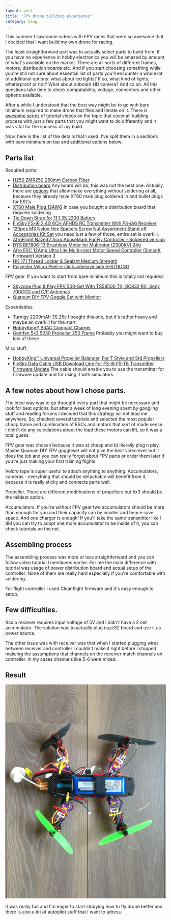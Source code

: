 ```yaml
---
layout: post
title: "FPV drone building experience"
category: blog
---
```


This summer I saw some videos with FPV races that were so awesome that I decided
that I want build my own drone for racing.

The least straightforward part was to actually select parts to build from. If
you have no experience in hobby electronics you will be amazed by amount of
what's available on the market. There are all sorts of different frames, motors,
distribution boards etc. And if you start choosing something while you're still
not sure about essential list of parts you'll encounter a whole lot of
additional options: what about led lights? If so, what kind of lights,
whaterproof or not? What about onboard HD camera? And so on. All this questions
take time to check compatability, voltage, connectors and other options
available.

After a while I understood that the best way might be to go with bare minimum
required to make drone that flies and iterate on it. There is [awesome
series](https://www.youtube.com/watch?v=8jbpwqCCVbs) of tutorial videos on the
topic that cover all building process with just a few parts that you might want
to do differently and it was vital for the success of my build.

Now, here is the list of the details that I used. I've split them in a sections
with bare minimum on top and additional options below.

## Parts list

Required parts:

- [H250 ZMR250 250mm Carbon Fiber](http://www.banggood.com/H250-ZMR250-250mm-Carbon-Fiber-Mini-Quadcopter-Multicopter-Frame-Kit-p-933185.html)
- [Distribution
  board](http://www.banggood.com/Distribution-Board-ESC-Hub-For-QAV250-KIM250-250Pro-Frame-p-948634.html)
  Any board will do, this was not the best one. Actually, there are
  [options](https://www.hobbyking.com/hobbyking/store/uh_viewItem.asp?idProduct=23140)
  that allow make everything without soldering at all, because they already have
  XT60 male plug soldered in and bullet plugs for ESCs.
- [XT60 Male Plug
  12AWG](http://www.banggood.com/XT60-Male-Plug-10AWG-10cm-With-Wire-p-77537.html) In case you bought a distribution board that requires soldering
- [Tie Down Strap for 11.1 3S 2200
  Battery](http://www.banggood.com/Wholesale-1X-20cm-Tie-Down-Strap-For-11_1-3S-2200-LiPo-Battery-AKKU-TREX-450-RC-helicopter-p-40249.html)
- [FlySky FS-i6 2.4G 6CH AFHDS RC Transmitter With FS-iA6
  Receiver](http://www.banggood.com/FlySky-FS-i6-2_4G-6CH-AFHDS-RC-Transmitter-With-FS-iA6-Receiver-p-922606.html)
- [120pcs M3 Nylon Hex Spacers Screw Nut Assortment Stand off Accessories Kit Set](http://www.banggood.com/120pcs-M3-Nylon-Hex-Spacers-Screw-Nut-Assortment-Stand-off-Accessories-Kit-Set-p-987434.html) you need just a few of those, entire set is overkill.
- [AfroFlight Naze32 Acro AbuseMark FunFly Controller - Soldered version](https://www.hobbyking.com/hobbyking/store/uh_viewItem.asp?idProduct=68813)
- [DYS BE1806-13 Brushless Motor for Multirotor (2300KV) 24g](https://www.hobbyking.com/hobbyking/store/uh_viewItem.asp?idProduct=61433)
- [Afro ESC 12Amp Ultra Lite Multi-rotor Motor Speed Controller (SimonK Firmware) Version 3](https://www.hobbyking.com/hobbyking/store/uh_viewItem.asp?idProduct=55241)
- [HK-171 Thread Locker & Sealant Medium Strength](https://www.hobbyking.com/hobbyking/store/uh_viewItem.asp?idProduct=11409)
- [Polyester Velcro Peel-n-stick adhesive side V-STRONG](https://www.hobbyking.com/hobbyking/store/uh_viewItem.asp?idProduct=9374)

FPV gear. If you want to start from bare minimum this is totally not required.

- [Skyzone Plug & Play FPV 500-Set With TS58500 TX, RC832 RX, Sony 700CCD and C/P Antennas](https://www.hobbyking.com/hobbyking/store/uh_viewItem.asp?idProduct=66474)
- [Quanum DIY FPV Goggle Set with Monitor](https://www.hobbyking.com/hobbyking/store/uh_viewItem.asp?idProduct=53706)

Expendables:

- [Turnigy 2200mAh 3S 25c](https://www.hobbyking.com/hobbyking/store/uh_viewItem.asp?idProduct=8934) I bought this one, but it's rather heavy and maybe an overkill for the start
- [HobbyKing® B3AC Compact Charger](https://www.hobbyking.com/hobbyking/store/uh_viewItem.asp?idProduct=22410)
- [Gemfan 5x3 5030 Propeller 250 Frame](http://www.banggood.com/Gemfan-5x3-Inch-Plastic-5030-Propeller-CWCCW-For-240-250-Frame-p-937866.html)
  Probably you might want to buy lots of these


Misc stuff:

- [HobbyKing™ Universal Propeller Balancer, For T Style and Std Propellers](https://www.hobbyking.com/hobbyking/store/uh_viewItem.asp?idProduct=50287)
- [FlySky Data Cable USB Download Line For FS-i6 FS-T6 Transmitter Firmware
  Update](http://www.banggood.com/FlySky-Data-Cable-USB-Download-Line-For-FS-i6-FS-T6-Transmitter-Firmware-Update-p-982289.html) The cable should enable you to use the transmitter for firmware update and for using it with simulators.


## A few notes about how I chose parts.

The ideal way was to go throught every part
that might be necessary and look for best options, but after a week of long
evening spent by googling stuff and reading forums I decided that this strategy
wil not lead me anywhere. So, checked several tutorials and selected the most
popular cheap frame and combination of ESCs and motors that sort of made sense.
I didn't do any calculations about the load these motors can lift, so it was a
total guess.

FPV gear was chosen because it was a) cheap and b) literally plug n play. Maybe
Quanum DIY FPV goggleset will not give the best video ever but it does the job
and you can really forget about FPV parts or order them later if you're just
making your first training flights.

Velcro tape is super useful to attach anything to anything. Accumulators,
cameras - everything that should be detachable will benefit from it, because it
is really sticky and connects parts well.

Propeller. There are different modifications of propellers but 5x3 should be the
mildest option.

Accumulators. If you're without FPV gear two accumulators should be more than
enough for you and their capacity can be smaller and hence save space. And one
charger is enough! If you'll take the same transmitter like I did you can try to
adopt one more accumulator to be inside of it, you can check tutorials on the
net.

## Assembling process

The assembling process was more or less straightforward and you can follow video
tutorial I mentioned earlier. For me the main difference with tutorial was usage
of power distribution board and actual setup of the controller. None of them are
really hard especially if you're comfortable with soldering.

For flight controller I used Cleanflight firmware and it's easy enough to setup.

## Few difficulties.

Radio reciever requires input voltage of 5V and I didn't have a 2 cell
accumulator. The solution was to actually plug naze32 board and use it as power
source.

The other issue was with receiver was that when I started plugging wires between
receiver and controller I couldn't make it right before I stopped makeing the
assumptions that channels on the receiver match channels on controller. In my
cases channels like 5-6 were mixed.

## Result

![drone](/public/img/drone.jpg)

It was really fun and I'm eager to start studying how to fly drone better and
there is also a lot of autopilot staff that I want to adress.
